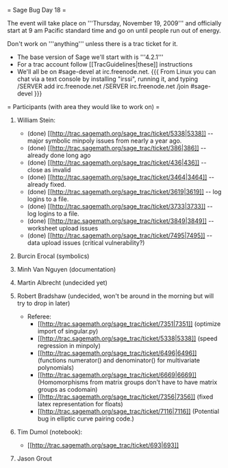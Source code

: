= Sage Bug Day 18  =

The event will take place on '''Thursday, November 19, 2009''' and officially start at 9 am Pacific standard time and go on until people run out of energy.

Don't work on '''anything''' unless there is a trac ticket for it.

 * The base version of Sage we'll start with is '''4.2.1'''
 * For a trac account follow [[TracGuidelines|these]] instructions
 * We'll all be on #sage-devel at irc.freenode.net.
{{{
From Linux you can chat via a text console by installing "irssi", running it, and typing
  /SERVER add irc.freenode.net
  /SERVER irc.freenode.net
  /join #sage-devel
}}}

= Participants (with area they would like to work on) =

 1. William Stein: 
      * (done) [[http://trac.sagemath.org/sage_trac/ticket/5338|5338]] -- major symbolic minpoly issues from nearly a year ago.
      * (done) [[http://trac.sagemath.org/sage_trac/ticket/386|386]] -- already done long ago
      * (done) [[http://trac.sagemath.org/sage_trac/ticket/436|436]] -- close as invalid
      * (done) [[http://trac.sagemath.org/sage_trac/ticket/3464|3464]] -- already fixed.
      * (done) [[http://trac.sagemath.org/sage_trac/ticket/3619|3619]] -- log logins to a file.
      * (done) [[http://trac.sagemath.org/sage_trac/ticket/3733|3733]] -- log logins to a file.
      * (done) [[http://trac.sagemath.org/sage_trac/ticket/3849|3849]] -- worksheet upload issues
      * (done) [[http://trac.sagemath.org/sage_trac/ticket/7495|7495]] -- data upload issues (critical vulnerability?)

 1. Burcin Erocal (symbolics)
 1. Minh Van Nguyen (documentation)
 1. Martin Albrecht (undecided yet)
 1. Robert Bradshaw (undecided, won't be around in the morning but will try to drop in later)
     * Referee:
       * [[http://trac.sagemath.org/sage_trac/ticket/7351|7351]] (optimize import of singular.py)
       * [[http://trac.sagemath.org/sage_trac/ticket/5338|5338]] (speed regression in minpoly)
       * [[http://trac.sagemath.org/sage_trac/ticket/6496|6496]] (functions numerator() and denominator() for multivariate polynomials)
       * [[http://trac.sagemath.org/sage_trac/ticket/6669|6669]] (Homomorphisms from matrix groups don't have to have matrix groups as codomain)
       * [[http://trac.sagemath.org/sage_trac/ticket/7356|7356]] (fixed latex representation for floats)
       * [[http://trac.sagemath.org/sage_trac/ticket/7116|7116]] (Potential bug in elliptic curve pairing code.)


 1. Tim Dumol (notebook):
      * [[http://trac.sagemath.org/sage_trac/ticket/693|693]] 
 1. Jason Grout
